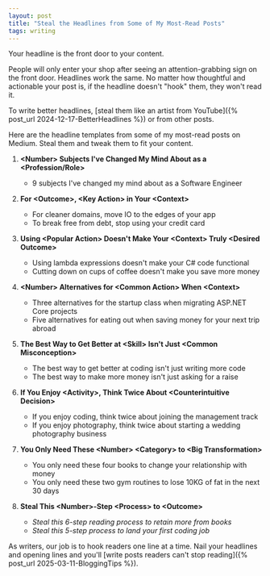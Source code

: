 ```yaml
---
layout: post
title: "Steal the Headlines from Some of My Most-Read Posts"
tags: writing
---
```


Your headline is the front door to your content.

People will only enter your shop after seeing an attention-grabbing sign on the front door. Headlines work the same. No matter how thoughtful and actionable your post is, if the headline doesn't "hook" them, they won't read it.

To write better headlines, [steal them like an artist from YouTube]({% post_url 2024-12-17-BetterHeadlines %}) or from other posts.

Here are the headline templates from some of my most-read posts on Medium. Steal them and tweak them to fit your content.

1. **\<Number> Subjects I've Changed My Mind About as a \<Profession/Role>**  
   * 9 subjects I've changed my mind about as a Software Engineer

2. **For \<Outcome>, \<Key Action> in Your \<Context>**  
   * For cleaner domains, move IO to the edges of your app
   * To break free from debt, stop using your credit card

3. **Using \<Popular Action> Doesn't Make Your \<Context> Truly \<Desired Outcome>**  
   * Using lambda expressions doesn't make your C# code functional
   * Cutting down on cups of coffee doesn't make you save more money

4. **\<Number> Alternatives for \<Common Action> When \<Context>**  
   * Three alternatives for the startup class when migrating ASP.NET Core projects
   * Five alternatives for eating out when saving money for your next trip abroad

5. **The Best Way to Get Better at \<Skill> Isn't Just \<Common Misconception>**  
   * The best way to get better at coding isn't just writing more code
   * The best way to make more money isn't just asking for a raise

6. **If You Enjoy \<Activity>, Think Twice About \<Counterintuitive Decision>**  
   * If you enjoy coding, think twice about joining the management track
   * If you enjoy photography, think twice about starting a wedding photography business 

7. **You Only Need These \<Number> \<Category> to \<Big Transformation>**  
   * You only need these four books to change your relationship with money
   * You only need these two gym routines to lose 10KG of fat in the next 30 days

8. **Steal This \<Number>-Step \<Process> to \<Outcome>**  
   * _Steal this 6-step reading process to retain more from books_
   * _Steal this 5-step process to land your first coding job_

As writers, our job is to hook readers one line at a time. Nail your headlines and opening lines and you'll [write posts readers can't stop reading]({% post_url 2025-03-11-BloggingTips %}).
